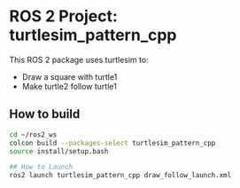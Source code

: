 # ROS 2 Project: turtlesim_pattern_cpp

This ROS 2 package uses turtlesim to:
- Draw a square with turtle1
- Make turtle2 follow turtle1

## How to build
```bash
cd ~/ros2_ws
colcon build --packages-select turtlesim_pattern_cpp
source install/setup.bash

## How to Launch
ros2 launch turtlesim_pattern_cpp draw_follow_launch.xml
